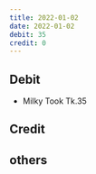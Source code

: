 ```yaml
---
title: 2022-01-02
date: 2022-01-02
debit: 35 
credit: 0
---
```


## Debit 
* Milky Took Tk.35

## Credit  

## others 

